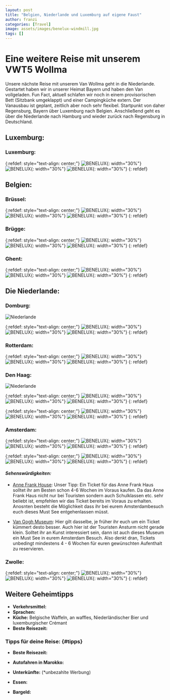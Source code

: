 ```yaml
---
layout: post
title: "Belgien, Niederlande und Luxemburg auf eigene Faust"
author: franzi
categories: [Travel]
image: assets/images/benelux-windmill.jpg
tags: []
---
```


# Eine weitere Reise mit unserem VWT5 Wollma

Unsere nächste Reise mit unserem Van Wollma geht in die Niederlande. Gestartet haben wir in unserer Heimat Bayern und haben den Van vollgeladen. Fun Fact, aktuell schlafen wir noch in einem provisorischen Bett (Sitzbank umgeklappt) und einer Campingküche extern. Der Vanausbau ist geplant, zeitlich aber noch sehr flexibel. Startpunkt von daher Regensburg, Bayern über Luxemburg nach Belgien. Anschließend geht es über die Niederlande nach Hamburg und wieder zurück nach Regensburg in Deutschland. 



## Luxemburg:

### Luxemburg:

{:refdef: style="text-align: center;"}
![BENELUX](/assets/images/Lux1.jpg){: width="30%"}
![BENELUX](/assets/images/Lux2.jpg){: width="30%"}
![BENELUX](/assets/images/Lux3.jpg){: width="30%"}
{: refdef}



## Belgien:

### Brüssel: 

{:refdef: style="text-align: center;"}
![BENELUX](/assets/images/Brüssel2.jpg){: width="30%"}
![BENELUX](/assets/images/Brüssel3.JPG){: width="30%"}
![BENELUX](/assets/images/Brüssel4.jpg){: width="30%"}
{: refdef}


### Brügge:

{:refdef: style="text-align: center;"}
![BENELUX](/assets/images/Brügge1.jpg){: width="30%"}
![BENELUX](/assets/images/Brügge2.jpg){: width="30%"}
![BENELUX](/assets/images/Brügge3.jpg){: width="30%"}
{: refdef}


### Ghent:

{:refdef: style="text-align: center;"}
![BENELUX](/assets/images/Ghent1.jpg){: width="30%"}
![BENELUX](/assets/images/Ghent2.jpg){: width="30%"}
![BENELUX](/assets/images/Ghent3.jpg){: width="30%"}
{: refdef}



## Die Niederlande:

### Domburg:

![Niederlande](/assets/images/Domburg1.jpg)

{:refdef: style="text-align: center;"}
![BENELUX](/assets/images/Domburg2.jpg){: width="30%"}
![BENELUX](/assets/images/Domburg3.jpg){: width="30%"}
![BENELUX](/assets/images/Domburg4.jpg){: width="30%"}
{: refdef}



### Rotterdam:
{:refdef: style="text-align: center;"}
![BENELUX](/assets/images/Rotterdam1.jpg){: width="30%"}
![BENELUX](/assets/images/Rotterdam2.jpg){: width="30%"}
![BENELUX](/assets/images/Rotterdam3.jpg){: width="30%"}
{: refdef}



### Den Haag:

![Niederlande](/assets/images/Haag1.jpg)


{:refdef: style="text-align: center;"}
![BENELUX](/assets/images/Haag2.jpg){: width="30%"}
![BENELUX](/assets/images/Haag3.jpg){: width="30%"}
![BENELUX](/assets/images/Haag4.jpg){: width="30%"}
{: refdef}


{:refdef: style="text-align: center;"}
![BENELUX](/assets/images/Haag5.jpg){: width="30%"}
![BENELUX](/assets/images/Haag6.jpg){: width="30%"}
![BENELUX](/assets/images/Haag7.jpg){: width="30%"}
{: refdef}



### Amsterdam:

{:refdef: style="text-align: center;"}
![BENELUX](/assets/images/Amsti1.jpg){: width="30%"}
![BENELUX](/assets/images/Amsti2.jpg){: width="30%"}
![BENELUX](/assets/images/Amsti3.jpg){: width="30%"}
{: refdef}

{:refdef: style="text-align: center;"}
![BENELUX](/assets/images/Amsti4.jpg){: width="30%"}
![BENELUX](/assets/images/Amsti5.jpg){: width="30%"}
![BENELUX](/assets/images/Amsti6.jpg){: width="30%"}
{: refdef}

#### *Sehenswürdigkeiten:*

* <a href="https://www.annefrank.org/de/">Anne Frank House</a>: Unser Tipp: Ein Ticket für das Anne Frank Haus solltet ihr am Besten schon 4-6 Wochen im Voraus kaufen. Da das Anne Frank Haus nicht nur bei Touristen sondern auch Schulklassen etc. sehr beliebt ist, empfehlen wir das Ticket bereits im Voraus zu erhalten. Anosnten besteht die Möglichkeit dass ihr bei eurem Amsterdambesuch euch dieses Must See entgehenlassen müsst. 

* <a href="https://www.vangoghmuseum.nl/de/planen-sie-ihren-besuch">Van Gogh Museum</a>: Hier gilt dasselbe, je früher ihr euch um ein Ticket kümmert desto besser. Auch hier ist der Touristen Ansturm nicht gerade klein. Solltet ihr an Kunst interessiert sein, dann ist auch dieses Museum ein Must See in eurem Amsterdam Besuch. Also denkt dran, Tickets unbedingt mindestens 4 - 6 Wochen für euren gewünschten Aufenthalt zu reservieren. 



### Zwolle:

{:refdef: style="text-align: center;"}
![BENELUX](/assets/images/Zwolle4.jpg){: width="30%"}
![BENELUX](/assets/images/Zwolle2.jpg){: width="30%"}
![BENELUX](/assets/images/Zwolle3.jpg){: width="30%"}
{: refdef}



## Weitere Geheimtipps

* **Verkehrsmittel:**
* **Sprachen:** 
* **Küche:** Belgische Waffeln, an waffles, Niederländischer Bier und luxemburgischer Crémant
* **Beste Reisezeit:** 


 
 
### Tipps für deine Reise: {#tipps}

* **Beste Reisezeit:** 

* **Autofahren in Marokko:** 

* **Unterkünfte:** (*unbezahlte Werbung)



* **Essen:**


* **Bargeld:** 